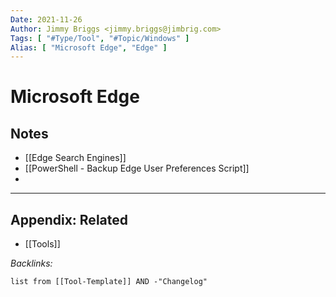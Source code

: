 ```yaml
---
Date: 2021-11-26
Author: Jimmy Briggs <jimmy.briggs@jimbrig.com>
Tags: [ "#Type/Tool", "#Topic/Windows" ]
Alias: [ "Microsoft Edge", "Edge" ]
---
```


# Microsoft Edge

## Notes

- [[Edge Search Engines]]
- [[PowerShell - Backup Edge User Preferences Script]]
- 


***

## Appendix: Related

- [[Tools]]

*Backlinks:*

```dataview
list from [[Tool-Template]] AND -"Changelog"
```